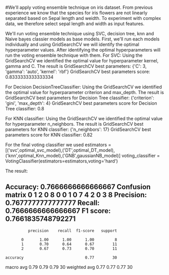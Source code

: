 #We'll apply voting ensemble technique on iris dataset.
From previous experience we know that the species for iris flowers are not linearly separated based on Sepal length and weidth.
To experiment with complex data, we therefore select sepal length and width as input features.

We'll run voting ensemble technique using SVC, decision tree, knn and Naive bayes classier models as base models. First, we'll
run each models individually and using GridSearchCV we will identify the optimal hyperparameter values. After identifying
the optimal hyperparameters will run the voting ensemble technique with them.
For SVC:
Using the GridSearchCV we identified the optimal value for hyperparameter kernel, gamma and C. The result is
GridSearchCV best parameters: {'C': 3, 'gamma': 'auto', 'kernel': 'rbf'}
GridSearchCV best parameters score: 0.8333333333333334

For Decision DecisionTreeClassifier:
Using the GridSearchCV we identified the optimal value for hyperparameter criterion and max_depth. The result is
GridSearchCV best parameters for Decision Tree classifier: {'criterion': 'gini', 'max_depth': 4}
GridSearchCV best parameters score for Decision Tree classifier: 0.8

For KNN classifier:
Using the GridSearchCV we identified the optimal value for hyperparameter n_neighbors. The result is
GridSearchCV best parameters for KNN classifier: {'n_neighbors': 17}
GridSearchCV best parameters score for KNN classifier: 0.82

For the final voting classifier we used
estimators = [('svc',optimal_svc_model),('DT',optimal_DT_model),('knn',optimal_Knn_model),('GNB',gaussianNB_model)]
voting_classifier = VotingClassifier(estimators=estimators,voting='hard')

The result:

Accuracy: 0.7666666666666667
Confusion matrix    0  1  2
0  8  0  0
1  0  7  4
2  0  3  8
Precision:   0.7677777777777777
Recall:  0.7666666666666667
F1 score:  0.7661835748792271
--------------------------------------------------------------------------------
              precision    recall  f1-score   support

           0       1.00      1.00      1.00         8
           1       0.70      0.64      0.67        11
           2       0.67      0.73      0.70        11

    accuracy                           0.77        30
   macro avg       0.79      0.79      0.79        30
weighted avg       0.77      0.77      0.77        30
